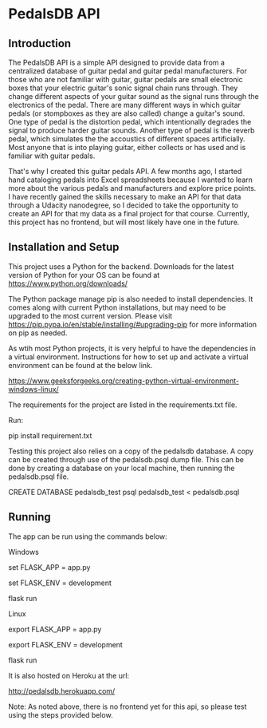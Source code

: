 # PedalsDB API

## Introduction

The PedalsDB API is a simple API designed to provide data from a centralized database of guitar pedal and guitar pedal manufacturers. For those who are not familiar with guitar, guitar pedals are small electronic boxes that your electric guitar's sonic signal chain runs through. They change different aspects of your guitar sound as the signal runs through the electronics of the pedal. There are many different ways in which guitar pedals (or stompboxes as they are also called) change a guitar's sound. One type of pedal is the distortion pedal, which intentionally degrades the signal to produce harder guitar sounds. Another type of pedal is the reverb pedal, which simulates the the accoustics of different spaces artificially. Most anyone that is into playing guitar, either collects or has used and is familiar with guitar pedals. 

That's why I created this guitar pedals API. A few months ago, I started hand cataloging pedals into Excel spreadsheets because I wanted to learn more about the various pedals and manufacturers and explore price points. I have recently gained the skills necessary to make an API for that data through a Udacity nanodegree, so I decided to take the opportunity to create an API for that my data as a final project for that course. Currently, this project has no frontend, but will most likely have one in the future.

## Installation and Setup

This project uses a Python for the backend. Downloads for the latest version of Python for your OS can be found at https://www.python.org/downloads/

The Python package manage pip is also needed to install dependencies. It comes along with current Python installations, but may need to be upgraded to the most current version. Please visit https://pip.pypa.io/en/stable/installing/#upgrading-pip for more information on pip as needed. 

As wtih most Python projects, it is very helpful to have the dependencies in a virtual environment. Instructions for how to set up and activate a virtual environment can be found at the below link.

https://www.geeksforgeeks.org/creating-python-virtual-environment-windows-linux/


The requirements for the project are listed in the requirements.txt file. 

Run:

pip install requirement.txt


Testing this project also relies on a copy of the pedalsdb database. A copy can be created through use of the pedalsdb.psql dump file. This can be done by creating a database on your local machine, then running the pedalsdb.psql file.

CREATE DATABASE pedalsdb_test
psql pedalsdb_test < pedalsdb.psql

## Running
The app can be run using the commands below:

Windows

set FLASK_APP = app.py

set FLASK_ENV = development

flask run



Linux

export FLASK_APP = app.py

export FLASK_ENV = development

flask run


It is also hosted on Heroku at the url:

http://pedalsdb.herokuapp.com/

Note: As noted above, there is no frontend yet for this api, so please test using the steps provided below. 



